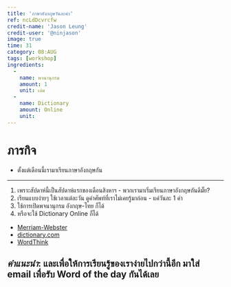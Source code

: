 ```yaml
---
title: 'ภาษาอังกฤษวันละคำ'
ref: ncLdDcvrcfw
credit-name: 'Jason Leung'
credit-user: '@ninjason'
image: true
time: 31
category: 08:AUG
tags: [workshop]
ingredients:
  -
    name: พจนานุกรม
    amount: 1
    unit: เล่ม
  -
    name: Dictionary
    amount: Online
    unit:
---
```


# ภารกิจ
 - ตั้งแต่เดือนนี้เรามาเรียนภาษาอังกฤษกัน

---

1. เพราะสัปดาห์นี้เป็นสัปดาห์แรกของเดือนสิงหาฯ - พวกเรามาเริ่มเรียนภาษาอังกฤษกันดีมั๊ย?
2. เรียนแบบง่ายๆ ใช้เวลาแต่ละวัน ดูคำศัพท์ที่เราไม่เคยรู้มาก่อน - แค่วันละ 1 คำ
3. ใช้การเปิดพจนานุกรม อังกฤษ-ไทย ก็ได้
4. หรือจะใช้ Dictionary Online ก็ได้
- [Merriam-Webster](www.merriam-webster.com)
- [dictionary.com](www.dictionary.com)
- [WordThink](www.wordthink.com)

*คำแนะนำ*: และเพื่อให้การเรียนรู้ของเราง่ายไปกว่านี้อีก มาใส่ email เพื่อรับ Word of the day กันได้เลย
---
